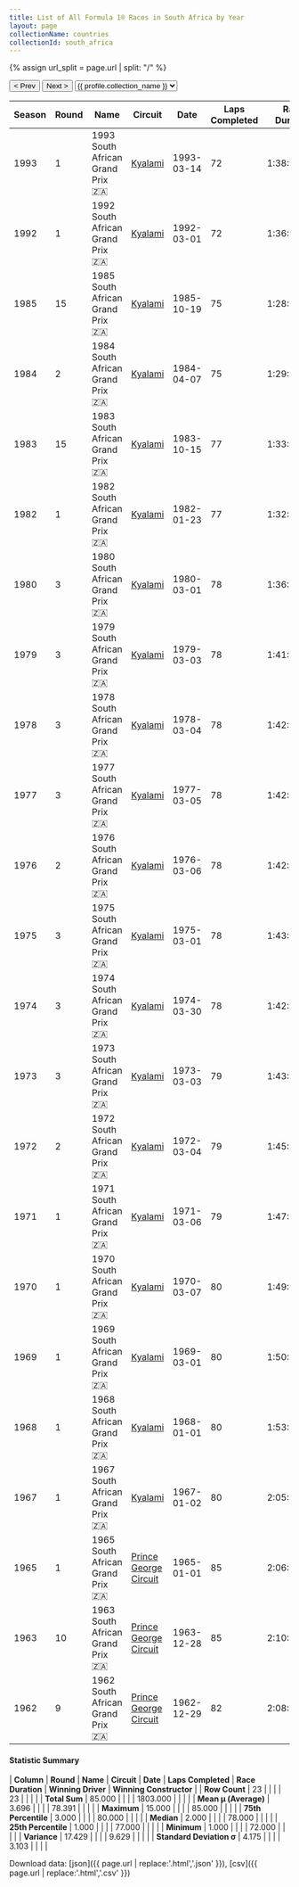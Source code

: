 ```yaml
---
title: List of All Formula 1® Races in South Africa by Year
layout: page
collectionName: countries
collectionId: south_africa
---
```


{% assign url_split = page.url | split: "/" %}
<div id="collection-navigation">
<button onclick="selector.options[selector.selectedIndex-1].value && (window.location = selector.options[selector.selectedIndex-1].value);">&lt; Prev</button>
<button onclick="selector.options[selector.selectedIndex+1].value && (window.location = selector.options[selector.selectedIndex+1].value);">Next &gt;</button>
<select id="selector" onchange="this.options[this.selectedIndex].value && (window.location = this.options[this.selectedIndex].value);">
  {% for collectionId in site.data[page.collectionName].refs %}
    {% if collectionId == page.collectionId %}
      {% assign selected = "selected" %}
    {% else %}
      {% assign selected = "" %}
    {% endif %}
    {% assign profile = site.data[page.collectionName][collectionId].profile %}
    <option value="/f1/{{ page.collectionName }}/{{ collectionId }}/{{ url_split[4] }}" {{ selected }}>{{ profile.collection_name }}</option>
  {% endfor %}
</select>
</div>

| Season | Round | Name | Circuit | Date | Laps Completed | Race Duration | Winning Driver | Winning Constructor |
|--|--|--|--|--|--|--|--|--|
| 1993 | 1 | 1993 South African Grand Prix 🇿🇦 | [Kyalami](/f1/circuits/kyalami) | 1993-03-14 | 72 | 1:38:45.082 | Alain Prost 🇫🇷 | Williams 🇬🇧 |
| 1992 | 1 | 1992 South African Grand Prix 🇿🇦 | [Kyalami](/f1/circuits/kyalami) | 1992-03-01 | 72 | 1:36:45.320 | Nigel Mansell 🇬🇧 | Williams 🇬🇧 |
| 1985 | 15 | 1985 South African Grand Prix 🇿🇦 | [Kyalami](/f1/circuits/kyalami) | 1985-10-19 | 75 | 1:28:22.866 | Nigel Mansell 🇬🇧 | Williams 🇬🇧 |
| 1984 | 2 | 1984 South African Grand Prix 🇿🇦 | [Kyalami](/f1/circuits/kyalami) | 1984-04-07 | 75 | 1:29:23.430 | Niki Lauda 🇦🇹 | McLaren 🇬🇧 |
| 1983 | 15 | 1983 South African Grand Prix 🇿🇦 | [Kyalami](/f1/circuits/kyalami) | 1983-10-15 | 77 | 1:33:25.708 | Riccardo Patrese 🇮🇹 | Brabham 🇬🇧 |
| 1982 | 1 | 1982 South African Grand Prix 🇿🇦 | [Kyalami](/f1/circuits/kyalami) | 1982-01-23 | 77 | 1:32:08.401 | Alain Prost 🇫🇷 | Renault 🇫🇷 |
| 1980 | 3 | 1980 South African Grand Prix 🇿🇦 | [Kyalami](/f1/circuits/kyalami) | 1980-03-01 | 78 | 1:36:52.54 | René Arnoux 🇫🇷 | Renault 🇫🇷 |
| 1979 | 3 | 1979 South African Grand Prix 🇿🇦 | [Kyalami](/f1/circuits/kyalami) | 1979-03-03 | 78 | 1:41:49.96 | Gilles Villeneuve 🇨🇦 | Ferrari 🇮🇹 |
| 1978 | 3 | 1978 South African Grand Prix 🇿🇦 | [Kyalami](/f1/circuits/kyalami) | 1978-03-04 | 78 | 1:42:15.767 | Ronnie Peterson 🇸🇪 | Team Lotus 🇬🇧 |
| 1977 | 3 | 1977 South African Grand Prix 🇿🇦 | [Kyalami](/f1/circuits/kyalami) | 1977-03-05 | 78 | 1:42:21.6 | Niki Lauda 🇦🇹 | Ferrari 🇮🇹 |
| 1976 | 2 | 1976 South African Grand Prix 🇿🇦 | [Kyalami](/f1/circuits/kyalami) | 1976-03-06 | 78 | 1:42:18.4 | Niki Lauda 🇦🇹 | Ferrari 🇮🇹 |
| 1975 | 3 | 1975 South African Grand Prix 🇿🇦 | [Kyalami](/f1/circuits/kyalami) | 1975-03-01 | 78 | 1:43:16.90 | Jody Scheckter 🇿🇦 | Tyrrell 🇬🇧 |
| 1974 | 3 | 1974 South African Grand Prix 🇿🇦 | [Kyalami](/f1/circuits/kyalami) | 1974-03-30 | 78 | 1:42:40.96 | Carlos Reutemann 🇦🇷 | Brabham 🇬🇧 |
| 1973 | 3 | 1973 South African Grand Prix 🇿🇦 | [Kyalami](/f1/circuits/kyalami) | 1973-03-03 | 79 | 1:43:11.07 | Jackie Stewart 🇬🇧 | Tyrrell 🇬🇧 |
| 1972 | 2 | 1972 South African Grand Prix 🇿🇦 | [Kyalami](/f1/circuits/kyalami) | 1972-03-04 | 79 | 1:45:49.1 | Denny Hulme 🇳🇿 | McLaren 🇬🇧 |
| 1971 | 1 | 1971 South African Grand Prix 🇿🇦 | [Kyalami](/f1/circuits/kyalami) | 1971-03-06 | 79 | 1:47:35.5 | Mario Andretti 🇺🇸 | Ferrari 🇮🇹 |
| 1970 | 1 | 1970 South African Grand Prix 🇿🇦 | [Kyalami](/f1/circuits/kyalami) | 1970-03-07 | 80 | 1:49:35.4 | Jack Brabham 🇦🇺 | Brabham 🇬🇧 |
| 1969 | 1 | 1969 South African Grand Prix 🇿🇦 | [Kyalami](/f1/circuits/kyalami) | 1969-03-01 | 80 | 1:50:39.1 | Jackie Stewart 🇬🇧 | Matra-Ford 🇫🇷 |
| 1968 | 1 | 1968 South African Grand Prix 🇿🇦 | [Kyalami](/f1/circuits/kyalami) | 1968-01-01 | 80 | 1:53:56.6 | Jim Clark 🇬🇧 | Lotus-Ford 🇬🇧 |
| 1967 | 1 | 1967 South African Grand Prix 🇿🇦 | [Kyalami](/f1/circuits/kyalami) | 1967-01-02 | 80 | 2:05:45.9 | Pedro Rodríguez 🇲🇽 | Cooper-Maserati 🇬🇧 |
| 1965 | 1 | 1965 South African Grand Prix 🇿🇦 | [Prince George Circuit](/f1/circuits/george) | 1965-01-01 | 85 | 2:06:46.0 | Jim Clark 🇬🇧 | Lotus-Climax 🇬🇧 |
| 1963 | 10 | 1963 South African Grand Prix 🇿🇦 | [Prince George Circuit](/f1/circuits/george) | 1963-12-28 | 85 | 2:10:36.9 | Jim Clark 🇬🇧 | Lotus-Climax 🇬🇧 |
| 1962 | 9 | 1962 South African Grand Prix 🇿🇦 | [Prince George Circuit](/f1/circuits/george) | 1962-12-29 | 82 | 2:08:03.3 | Graham Hill 🇬🇧 | BRM 🇬🇧 |

#### Statistic Summary

| **Column** | **Round** | **Name** | **Circuit** | **Date** | **Laps Completed** | **Race Duration** | **Winning Driver** | **Winning Constructor** |
| **Row Count** | 23 |  |  |  | 23 |  |  |  |
| **Total Sum** | 85.000 |  |  |  | 1803.000 |  |  |  |
| **Mean μ (Average)** | 3.696 |  |  |  | 78.391 |  |  |  |
| **Maximum** | 15.000 |  |  |  | 85.000 |  |  |  |
| **75th Percentile** | 3.000 |  |  |  | 80.000 |  |  |  |
| **Median** | 2.000 |  |  |  | 78.000 |  |  |  |
| **25th Percentile** | 1.000 |  |  |  | 77.000 |  |  |  |
| **Minimum** | 1.000 |  |  |  | 72.000 |  |  |  |
| **Variance** | 17.429 |  |  |  | 9.629 |  |  |  |
| **Standard Deviation σ** | 4.175 |  |  |  | 3.103 |  |  |  |

Download data: [json]({{ page.url | replace:'.html','.json' }}), [csv]({{ page.url | replace:'.html','.csv' }})
